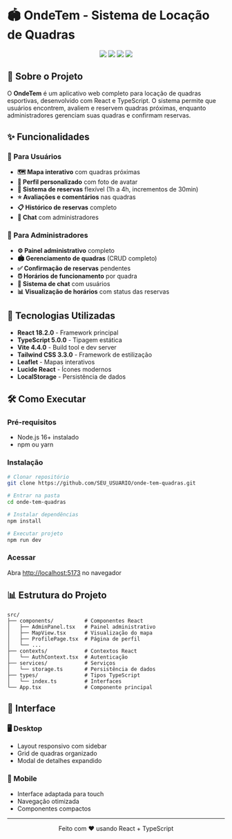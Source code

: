 # 🏟️ OndeTem - Sistema de Locação de Quadras

<div align="center">
  <img src="https://img.shields.io/badge/React-18.2.0-blue?style=for-the-badge&logo=react" />
  <img src="https://img.shields.io/badge/TypeScript-5.0.0-blue?style=for-the-badge&logo=typescript" />
  <img src="https://img.shields.io/badge/Vite-4.4.0-purple?style=for-the-badge&logo=vite" />
  <img src="https://img.shields.io/badge/Tailwind-3.3.0-cyan?style=for-the-badge&logo=tailwindcss" />
</div>

## 📱 Sobre o Projeto

O **OndeTem** é um aplicativo web completo para locação de quadras esportivas, desenvolvido com React e TypeScript. O sistema permite que usuários encontrem, avaliem e reservem quadras próximas, enquanto administradores gerenciam suas quadras e confirmam reservas.

## ✨ Funcionalidades

### 👤 Para Usuários
- **🗺️ Mapa interativo** com quadras próximas
- **👤 Perfil personalizado** com foto de avatar
- **📅 Sistema de reservas** flexível (1h a 4h, incrementos de 30min)
- **⭐ Avaliações e comentários** nas quadras
- **📋 Histórico de reservas** completo
- **💬 Chat** com administradores

### 🔧 Para Administradores
- **⚙️ Painel administrativo** completo
- **🏟️ Gerenciamento de quadras** (CRUD completo)
- **✅ Confirmação de reservas** pendentes
- **⏰ Horários de funcionamento** por quadra
- **💬 Sistema de chat** com usuários
- **📊 Visualização de horários** com status das reservas

## 🚀 Tecnologias Utilizadas

- **React 18.2.0** - Framework principal
- **TypeScript 5.0.0** - Tipagem estática
- **Vite 4.4.0** - Build tool e dev server
- **Tailwind CSS 3.3.0** - Framework de estilização
- **Leaflet** - Mapas interativos
- **Lucide React** - Ícones modernos
- **LocalStorage** - Persistência de dados

## 🛠️ Como Executar

### Pré-requisitos
- Node.js 16+ instalado
- npm ou yarn

### Instalação
```bash
# Clonar repositório
git clone https://github.com/SEU_USUARIO/onde-tem-quadras.git

# Entrar na pasta
cd onde-tem-quadras

# Instalar dependências
npm install

# Executar projeto
npm run dev
```

### Acessar
Abra [http://localhost:5173](http://localhost:5173) no navegador

## 📊 Estrutura do Projeto

```
src/
├── components/          # Componentes React
│   ├── AdminPanel.tsx   # Painel administrativo
│   ├── MapView.tsx      # Visualização do mapa
│   ├── ProfilePage.tsx  # Página de perfil
│   └── ...
├── contexts/            # Contextos React
│   └── AuthContext.tsx  # Autenticação
├── services/            # Serviços
│   └── storage.ts       # Persistência de dados
├── types/               # Tipos TypeScript
│   └── index.ts         # Interfaces
└── App.tsx              # Componente principal
```

## 🎨 Interface

### 🖥️ Desktop
- Layout responsivo com sidebar
- Grid de quadras organizado
- Modal de detalhes expandido

### 📱 Mobile
- Interface adaptada para touch
- Navegação otimizada
- Componentes compactos

---

<div align="center">
  <p>Feito com ❤️ usando React + TypeScript</p>
</div>

